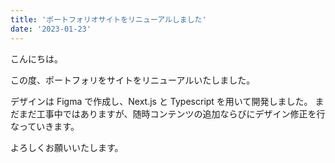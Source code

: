 ```yaml
---
title: 'ポートフォリオサイトをリニューアルしました'
date: '2023-01-23'
---
```


こんにちは。

この度、ポートフォリをサイトをリニューアルいたしました。

デザインは Figma で作成し、Next.js と Typescript を用いて開発しました。
まだまだ工事中ではありますが、随時コンテンツの追加ならびにデザイン修正を行なっていきます。

よろしくお願いいたします。
